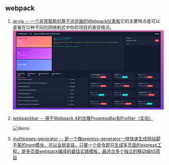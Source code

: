 ## webpack
1. [jarvis -- 一个非常智能的基于浏览器的Webpack仪表板](https://github.com/zouhir/jarvis)它的主要特点是可以查看在12种不同的网络制式中你的项目的表现情况。
    ![demo](https://github.com/zouhir/jarvis/raw/master/.github/screenshot.png?raw=true)
2. [webpackbar -- 用于Webpack 4的优雅ProgressBar和Profiler（实验）](https://github.com/nuxt/webpackbar)

    ![demo](https://github.com/nuxt/webpackbar/raw/master/assets/screen1.jpg)
3. [multipages-generator -- 是一个像express-generator一样快速生成网站脚手架的npm模块，可以全局安装。只要一个命令即可生成多页面的express工程，是多页面webpack编译的最佳实践模板，最适合多个独立的移动端h5项目](https://github.com/linweiwei123/multipages-generator)